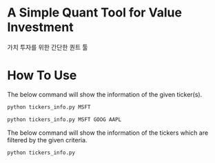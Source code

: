 # A Simple Quant Tool for Value Investment
가치 투자를 위한 간단한 퀀트 툴

# How To Use

The below command will show the information of the given ticker(s).

```bash
python tickers_info.py MSFT
```

```bash
python tickers_info.py MSFT GOOG AAPL
```

The below command will show the information of the tickers which are filtered by the given criteria.

```bash
python tickers_info.py
```
